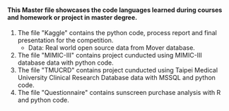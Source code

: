 #### This Master file showcases the code languages learned during courses and homework or project in master degree.

1. The file "Kaggle" contains the python code, process report and final presentation for the competition.
   * Data: Real world open source data from Mover database.
2. The file "MIMIC-III" contains project cunducted using MIMIC-III database data with python code.
3. The file "TMUCRD" contains project cunducted using Taipei Medical University Clinical Research Database data with MSSQL and python code.
4. The file "Questionnaire" contains sunscreen purchase analysis with R and python code.
